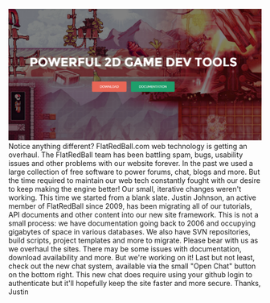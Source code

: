 ![new-site-launch](/media/2016-01-new-site-launch.png) Notice anything different? FlatRedBall.com web technology is getting an overhaul. The FlatRedBall team has been battling spam, bugs, usability issues and other problems with our website forever. In the past we used a large collection of free software to power forums, chat, blogs and more. But the time required to maintain our web tech constantly fought with our desire to keep making the engine better! Our small, iterative changes weren't working. This time we started from a blank slate. Justin Johnson, an active member of FlatRedBall since 2009, has been migrating all of our tutorials, API documents and other content into our new site framework. This is not a small process: we have documentation going back to 2006 and occupying gigabytes of space in various databases. We also have SVN repositories, build scripts, project templates and more to migrate. Please bear with us as we overhaul the sites. There may be some issues with documentation, download availability and more. But we're working on it! Last but not least, check out the new chat system, available via the small "Open Chat" button on the bottom right. This new chat does require using your github login to authenticate but it'll hopefully keep the site faster and more secure. Thanks, Justin
